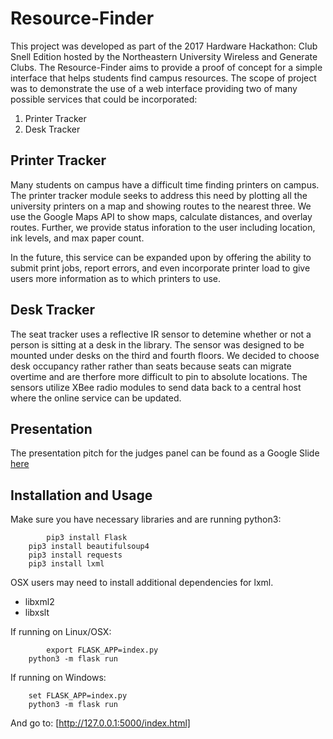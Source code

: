 # Resource-Finder
This project was developed as part of the 2017 Hardware Hackathon: Club Snell Edition
hosted by the Northeastern University Wireless and Generate Clubs. The Resource-Finder aims
to provide a proof of concept for a simple interface that helps students find campus resources. 
The scope of project was to demonstrate the use of a web interface providing two 
of many possible services that could be incorporated:
1. Printer Tracker
2. Desk Tracker

## Printer Tracker
Many students on campus have a difficult time finding printers on campus. 
The printer tracker module seeks to address this need by plotting all the university
printers on a map and showing routes to the nearest three. We use the 
Google Maps API to show maps, calculate distances, and overlay routes. Further,
we provide status inforation to the user including location, ink levels, and max paper count. 

In the future, this service can be expanded upon by offering the ability to submit
print jobs, report errors, and even incorporate printer load to give users more
information as to which printers to use. 

## Desk Tracker
The seat tracker uses a reflective IR sensor to detemine whether or not a person
is sitting at a desk in the library. The sensor was designed to be mounted under
desks on the third and fourth floors. We decided to choose desk occupancy rather
rather than seats because seats can migrate overtime and are therfore more
difficult to pin to absolute locations. The sensors utilize XBee radio modules
to send data back to a central host where the online service can be updated. 

## Presentation
The presentation pitch for the judges panel can be found as a Google Slide
[here](https://docs.google.com/presentation/d/1Xl91hZJXQREt4FON7e__c784DFhDaDnBIEqxcMSJ-Pw/edit?usp=sharing)

## Installation and Usage

Make sure you have necessary libraries and are running python3:
```
        pip3 install Flask
	pip3 install beautifulsoup4
	pip3 install requests
	pip3 install lxml
```
OSX users may need to install additional dependencies for lxml.
* libxml2
* libxslt 

If running on Linux/OSX:
```
        export FLASK_APP=index.py
	python3 -m flask run
```

If running on Windows:
```
	set FLASK_APP=index.py
	python3 -m flask run
```

And go to: [http://127.0.0.1:5000/index.html]

